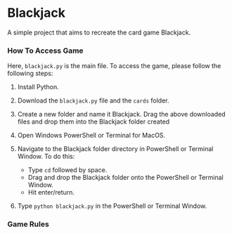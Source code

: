 # Blackjack


A simple project that aims to recreate the card game Blackjack.

### How To Access Game

Here, `blackjack.py` is the main file.
To access the game, please follow the following steps:

1. Install Python.

2. Download the `blackjack.py` file and the `cards` folder.

3. Create a new folder and name it Blackjack. Drag the above downloaded files and drop them into the Blackjack folder created

4. Open Windows PowerShell or Terminal for MacOS.

5. Navigate to the Blackjack folder directory in PowerShell or Terminal Window. To do this:
   - Type `cd` followed by space.
   - Drag and drop the Blackjack folder onto the PowerShell or Terminal Window.
   - Hit enter/return.
   
6. Type `python blackjack.py` in the PowerShell or Terminal Window. 

### Game Rules 
